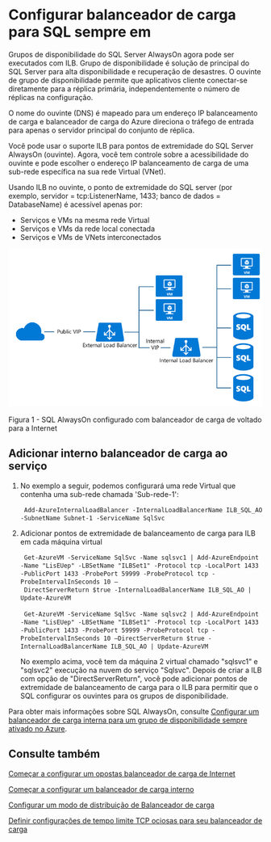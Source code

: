 <properties
   pageTitle="Configurar balanceador de carga para SQL sempre em | Microsoft Azure"
   description="Configurar balanceador de carga para trabalhar com SQL sempre em e como aproveitar o powershell para criar balanceador de carga para a implementação de SQL"
   services="load-balancer"
   documentationCenter="na"
   authors="sdwheeler"
   manager="carmonm"
   editor="tysonn" />
<tags
   ms.service="load-balancer"
   ms.devlang="na"
   ms.topic="article"
   ms.tgt_pltfrm="na"
   ms.workload="infrastructure-services"
   ms.date="10/24/2016"
   ms.author="sewhee" />

# <a name="configure-load-balancer-for-sql-always-on"></a>Configurar balanceador de carga para SQL sempre em

Grupos de disponibilidade do SQL Server AlwaysOn agora pode ser executados com ILB. Grupo de disponibilidade é solução de principal do SQL Server para alta disponibilidade e recuperação de desastres. O ouvinte de grupo de disponibilidade permite que aplicativos cliente conectar-se diretamente para a réplica primária, independentemente o número de réplicas na configuração.

O nome do ouvinte (DNS) é mapeado para um endereço IP balanceamento de carga e balanceador de carga do Azure direciona o tráfego de entrada para apenas o servidor principal do conjunto de réplica.

Você pode usar o suporte ILB para pontos de extremidade do SQL Server AlwaysOn (ouvinte). Agora, você tem controle sobre a acessibilidade do ouvinte e pode escolher o endereço IP balanceamento de carga de uma sub-rede específica na sua rede Virtual (VNet).

Usando ILB no ouvinte, o ponto de extremidade do SQL server (por exemplo, servidor = tcp:ListenerName, 1433; banco de dados = DatabaseName) é acessível apenas por:

- Serviços e VMs na mesma rede Virtual
- Serviços e VMs da rede local conectada
- Serviços e VMs de VNets interconectados

![ILB_SQLAO_NewPic](./media/load-balancer-configure-sqlao/sqlao1.png)

Figura 1 - SQL AlwaysOn configurado com balanceador de carga de voltado para a Internet

## <a name="add-internal-load-balancer-to-the-service"></a>Adicionar interno balanceador de carga ao serviço

1. No exemplo a seguir, podemos configurará uma rede Virtual que contenha uma sub-rede chamada 'Sub-rede-1':

        Add-AzureInternalLoadBalancer -InternalLoadBalancerName ILB_SQL_AO -SubnetName Subnet-1 -ServiceName SqlSvc

2. Adicionar pontos de extremidade de balanceamento de carga para ILB em cada máquina virtual

        Get-AzureVM -ServiceName SqlSvc -Name sqlsvc1 | Add-AzureEndpoint -Name "LisEUep" -LBSetName "ILBSet1" -Protocol tcp -LocalPort 1433 -PublicPort 1433 -ProbePort 59999 -ProbeProtocol tcp -ProbeIntervalInSeconds 10 –
        DirectServerReturn $true -InternalLoadBalancerName ILB_SQL_AO | Update-AzureVM

        Get-AzureVM -ServiceName SqlSvc -Name sqlsvc2 | Add-AzureEndpoint -Name "LisEUep" -LBSetName "ILBSet1" -Protocol tcp -LocalPort 1433 -PublicPort 1433 -ProbePort 59999 -ProbeProtocol tcp -ProbeIntervalInSeconds 10 –DirectServerReturn $true -InternalLoadBalancerName ILB_SQL_AO | Update-AzureVM

    No exemplo acima, você tem da máquina 2 virtual chamado "sqlsvc1" e "sqlsvc2" execução na nuvem do serviço "Sqlsvc". Depois de criar a ILB com opção de "DirectServerReturn", você pode adicionar pontos de extremidade de balanceamento de carga para o ILB para permitir que o SQL configurar os ouvintes para os grupos de disponibilidade.

Para obter mais informações sobre SQL AlwaysOn, consulte [Configurar um balanceador de carga interna para um grupo de disponibilidade sempre ativado no Azure](../virtual-machines/virtual-machines-windows-portal-sql-alwayson-int-listener.md).

## <a name="see-also"></a>Consulte também

[Começar a configurar um opostas balanceador de carga de Internet](load-balancer-get-started-internet-arm-ps.md)

[Começar a configurar um balanceador de carga interno](load-balancer-get-started-ilb-arm-ps.md)

[Configurar um modo de distribuição de Balanceador de carga](load-balancer-distribution-mode.md)

[Definir configurações de tempo limite TCP ociosas para seu balanceador de carga](load-balancer-tcp-idle-timeout.md)
